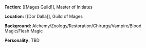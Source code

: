 **Faction:**
[[Mages Guild]], Master of Initiates

**Location:** 
[[Dor Dalla]], Guild of Mages

**Background:**
Alchemy/Zoology/Restoration/Chirurgy/Vampire/Blood Magic/Flesh Magic

**Personality:**
TBD